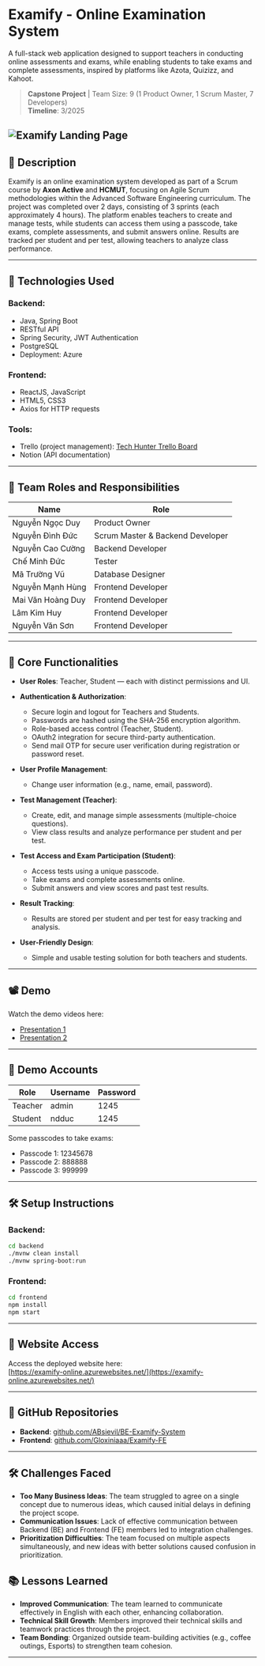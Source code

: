 # Examify - Online Examination System

A full-stack web application designed to support teachers in conducting online assessments and exams, while enabling students to take exams and complete assessments, inspired by platforms like Azota, Quizizz, and Kahoot.

> **Capstone Project** | Team Size: 9 (1 Product Owner, 1 Scrum Master, 7 Developers)  
> **Timeline**: 3/2025

![Examify Landing Page](https://github.com/user-attachments/assets/db825071-f173-4fc3-a624-7aa6504a9e68)
---

## 📌 Description

Examify is an online examination system developed as part of a Scrum course by **Axon Active** and **HCMUT**, focusing on Agile Scrum methodologies within the Advanced Software Engineering curriculum. The project was completed over 2 days, consisting of 3 sprints (each approximately 4 hours). The platform enables teachers to create and manage tests, while students can access them using a passcode, take exams, complete assessments, and submit answers online. Results are tracked per student and per test, allowing teachers to analyze class performance.

---

## 🚀 Technologies Used

### Backend:
- Java, Spring Boot
- RESTful API
- Spring Security, JWT Authentication
- PostgreSQL
- Deployment: Azure

### Frontend:
- ReactJS, JavaScript
- HTML5, CSS3
- Axios for HTTP requests

### Tools:
- Trello (project management): [Tech Hunter Trello Board](https://trello.com/b/iAkqhwDt/tech-hunter)
- Notion (API documentation)

---

## 👥 Team Roles and Responsibilities

| Name              | Role               |
|-------------------|--------------------|
| Nguyễn Ngọc Duy   | Product Owner      |
| Nguyễn Đình Đức   | Scrum Master & Backend Developer |
| Nguyễn Cao Cường  | Backend Developer  |
| Chế Minh Đức      | Tester             |
| Mã Trường Vũ      | Database Designer  |
| Nguyễn Mạnh Hùng  | Frontend Developer |
| Mai Văn Hoàng Duy | Frontend Developer |
| Lâm Kim Huy       | Frontend Developer |
| Nguyễn Văn Sơn    | Frontend Developer |

---

## 🧹 Core Functionalities

- **User Roles**: Teacher, Student — each with distinct permissions and UI.

- **Authentication & Authorization**:
  - Secure login and logout for Teachers and Students.
  - Passwords are hashed using the SHA-256 encryption algorithm.
  - Role-based access control (Teacher, Student).
  - OAuth2 integration for secure third-party authentication.
  - Send mail OTP for secure user verification during registration or password reset.
  
- **User Profile Management**:
  - Change user information (e.g., name, email, password).

- **Test Management (Teacher)**:
  - Create, edit, and manage simple assessments (multiple-choice questions).
  - View class results and analyze performance per student and per test.

- **Test Access and Exam Participation (Student)**:
  - Access tests using a unique passcode.
  - Take exams and complete assessments online.
  - Submit answers and view scores and past test results.

- **Result Tracking**:
  - Results are stored per student and per test for easy tracking and analysis.

- **User-Friendly Design**:
  - Simple and usable testing solution for both teachers and students.

---

## 📽️ Demo

Watch the demo videos here:  
- [Presentation 1](https://youtu.be/JVZiYtB-YWg)  
- [Presentation 2](https://youtu.be/d8ybREd4UaA)

---

## 🧪 Demo Accounts

| Role    | Username | Password   |
|---------|----------|------------|
| Teacher | admin    | 1245       |
| Student | ndduc    | 1245       |

Some passcodes to take exams:  
- Passcode 1: 12345678 
- Passcode 2: 888888
- Passcode 3: 999999

---

## 🛠️ Setup Instructions

### Backend:
```bash
cd backend
./mvnw clean install
./mvnw spring-boot:run
```

### Frontend:
```bash
cd frontend
npm install
npm start
```

---

## 📶 Website Access

Access the deployed website here:  
[https://examify-online.azurewebsites.net/](https://examify-online.azurewebsites.net/)

---

## 📂 GitHub Repositories

- **Backend**: [github.com/ABsievil/BE-Examify-System](github.com/ABsievil/BE-Examify-System)  
- **Frontend**: [github.com/Gloxiniaaa/Examify-FE](github.com/Gloxiniaaa/Examify-FE)

---

## 🛠️ Challenges Faced

- **Too Many Business Ideas**: The team struggled to agree on a single concept due to numerous ideas, which caused initial delays in defining the project scope.
- **Communication Issues**: Lack of effective communication between Backend (BE) and Frontend (FE) members led to integration challenges.
- **Prioritization Difficulties**: The team focused on multiple aspects simultaneously, and new ideas with better solutions caused confusion in prioritization.

## 📚 Lessons Learned

- **Improved Communication**: The team learned to communicate effectively in English with each other, enhancing collaboration.
- **Technical Skill Growth**: Members improved their technical skills and teamwork practices through the project.
- **Team Bonding**: Organized outside team-building activities (e.g., coffee outings, Esports) to strengthen team cohesion.

---
